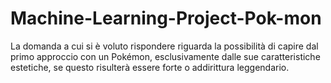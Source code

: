 # Machine-Learning-Project-Pok-mon
La domanda a cui si è voluto rispondere riguarda la possibilità di capire dal primo approccio con un Pokémon, esclusivamente dalle sue caratteristiche estetiche, se questo risulterà essere forte o addirittura leggendario.
